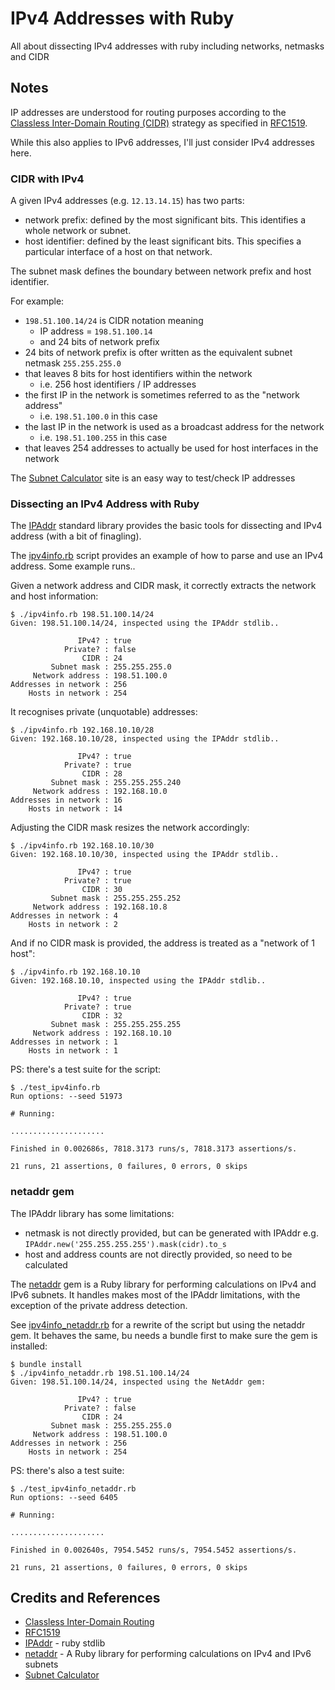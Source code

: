 # IPv4 Addresses with Ruby

All about dissecting IPv4 addresses with ruby including networks, netmasks and CIDR

## Notes

IP addresses are understood for routing purposes according to the
[Classless Inter-Domain Routing (CIDR)](https://en.wikipedia.org/wiki/Classless_Inter-Domain_Routing)
strategy as specified in
[RFC1519](https://datatracker.ietf.org/doc/html/rfc1519).

While this also applies to IPv6 addresses, I'll just consider IPv4 addresses here.

### CIDR with IPv4

A given IPv4 addresses (e.g. `12.13.14.15`) has two parts:

* network prefix: defined by the most significant bits. This identifies a whole network or subnet.
* host identifier: defined by the least significant bits. This specifies a particular interface of a host on that network.

The subnet mask defines the boundary between network prefix and host identifier.

For example:

* `198.51.100.14/24` is CIDR notation meaning
    * IP address = `198.51.100.14`
    * and 24 bits of network prefix
* 24 bits of network prefix is ofter written as the equivalent subnet netmask `255.255.255.0`
* that leaves 8 bits for host identifiers within the network
    * i.e. 256 host identifiers / IP addresses
* the first IP in the network is sometimes referred to as the "network address"
    * i.e. `198.51.100.0` in this case
* the last IP in the network is used as a broadcast address for the network
    * i.e. `198.51.100.255` in this case
* that leaves 254 addresses to actually be used for host interfaces in the network

The [Subnet Calculator](https://mxtoolbox.com/subnetcalculator.aspx) site is an easy way to test/check IP addresses

### Dissecting an IPv4 Address with Ruby

The [IPAddr](https://ruby-doc.org/stdlib-2.5.1/libdoc/ipaddr/rdoc/IPAddr.html) standard library
provides the basic tools for dissecting and IPv4 address (with a bit of finagling).

The [ipv4info.rb](./ipv4info.rb) script provides an example of how to parse and use an IPv4 address.
Some example runs..

Given a network address and CIDR mask, it correctly extracts the network and host information:

    $ ./ipv4info.rb 198.51.100.14/24
    Given: 198.51.100.14/24, inspected using the IPAddr stdlib..

                   IPv4? : true
                Private? : false
                    CIDR : 24
             Subnet mask : 255.255.255.0
         Network address : 198.51.100.0
    Addresses in network : 256
        Hosts in network : 254

It recognises private (unquotable) addresses:

    $ ./ipv4info.rb 192.168.10.10/28
    Given: 192.168.10.10/28, inspected using the IPAddr stdlib..

                   IPv4? : true
                Private? : true
                    CIDR : 28
             Subnet mask : 255.255.255.240
         Network address : 192.168.10.0
    Addresses in network : 16
        Hosts in network : 14

Adjusting the CIDR mask resizes the network accordingly:

    $ ./ipv4info.rb 192.168.10.10/30
    Given: 192.168.10.10/30, inspected using the IPAddr stdlib..

                   IPv4? : true
                Private? : true
                    CIDR : 30
             Subnet mask : 255.255.255.252
         Network address : 192.168.10.8
    Addresses in network : 4
        Hosts in network : 2

And if no CIDR mask is provided, the address is treated as a "network of 1 host":

    $ ./ipv4info.rb 192.168.10.10
    Given: 192.168.10.10, inspected using the IPAddr stdlib..

                   IPv4? : true
                Private? : true
                    CIDR : 32
             Subnet mask : 255.255.255.255
         Network address : 192.168.10.10
    Addresses in network : 1
        Hosts in network : 1

PS: there's a test suite for the script:

    $ ./test_ipv4info.rb
    Run options: --seed 51973

    # Running:

    .....................

    Finished in 0.002686s, 7818.3173 runs/s, 7818.3173 assertions/s.

    21 runs, 21 assertions, 0 failures, 0 errors, 0 skips

### netaddr gem

The IPAddr library has some limitations:

* netmask is not directly provided, but can be generated with IPAddr e.g. `IPAddr.new('255.255.255.255').mask(cidr).to_s`
* host and address counts are not directly provided, so need to be calculated

The [netaddr](https://rubygems.org/gems/netaddr) gem
is a Ruby library for performing calculations on IPv4 and IPv6 subnets.
It handles makes most of the IPAddr limitations, with the exception of the private address detection.

See [ipv4info_netaddr.rb](./ipv4info_netaddr.rb) for a rewrite of the script but using the netaddr gem.
It behaves the same, bu needs a bundle first to make sure the gem is installed:

    $ bundle install
    $ ./ipv4info_netaddr.rb 198.51.100.14/24
    Given: 198.51.100.14/24, inspected using the NetAddr gem:

                   IPv4? : true
                Private? : false
                    CIDR : 24
             Subnet mask : 255.255.255.0
         Network address : 198.51.100.0
    Addresses in network : 256
        Hosts in network : 254

PS: there's also a test suite:

    $ ./test_ipv4info_netaddr.rb
    Run options: --seed 6405

    # Running:

    .....................

    Finished in 0.002640s, 7954.5452 runs/s, 7954.5452 assertions/s.

    21 runs, 21 assertions, 0 failures, 0 errors, 0 skips

## Credits and References

* [Classless Inter-Domain Routing](https://en.wikipedia.org/wiki/Classless_Inter-Domain_Routing)
* [RFC1519](https://datatracker.ietf.org/doc/html/rfc1519)
* [IPAddr](https://ruby-doc.org/stdlib-2.5.1/libdoc/ipaddr/rdoc/IPAddr.html) - ruby stdlib
* [netaddr](https://rubygems.org/gems/netaddr) - A Ruby library for performing calculations on IPv4 and IPv6 subnets
* [Subnet Calculator](https://mxtoolbox.com/subnetcalculator.aspx)
